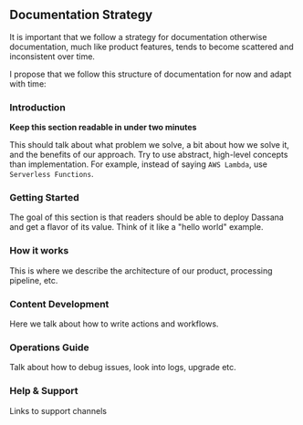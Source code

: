 ## Documentation Strategy

It is important that we follow a strategy for documentation otherwise documentation, much like product features, tends to become scattered and inconsistent over time.

I propose that we follow this structure of documentation for now and adapt with time:

### Introduction

**Keep this section readable in under two minutes**

This should talk about what problem we solve, a bit about how we solve it, and the benefits of our approach. Try to use abstract, high-level concepts than implementation. For example, instead of saying `AWS Lambda`, use `Serverless Functions`.

### Getting Started

The goal of this section is that readers should be able to deploy Dassana and get a flavor of its value. Think of it like a "hello world" example.

### How it works

This is where we describe the architecture of our product, processing pipeline, etc.

### Content Development

Here we talk about how to write actions and workflows.

### Operations Guide

Talk about how to debug issues, look into logs, upgrade etc.

### Help & Support

Links to support channels
